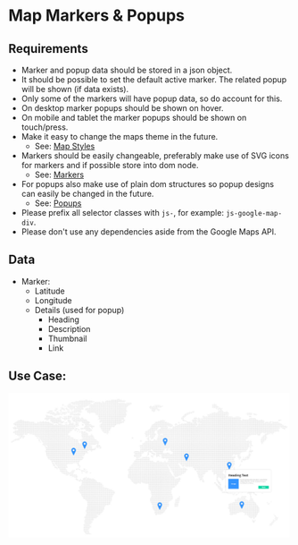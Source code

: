 # Map Markers & Popups

## Requirements

- Marker and popup data should be stored in a json object.
- It should be possible to set the default active marker. The related popup will be shown (if data exists).
- Only some of the markers will have popup data, so do account for this.
- On desktop marker popups should be shown on hover.
- On mobile and tablet the marker popups should be shown on touch/press.
- Make it easy to change the maps theme in the future.
    - See: [Map Styles](https://mapstyle.withgoogle.com)
- Markers should be easily changeable, preferably make use of SVG icons for markers and if
possible store into dom node.
    - See: [Markers](https://developers.google.com/maps/documentation/javascript/markers)
- For popups also make use of plain dom structures so popup designs can easily be changed
in the future.
    - See: [Popups](https://developers.google.com/maps/documentation/javascript/examples/overlay-popup)
- Please prefix all selector classes with `js-`, for example: `js-google-map-div`.
- Please don't use any dependencies aside from the Google Maps API.

## Data

- Marker:
    - Latitude
    - Longitude
    - Details (used for popup)
        - Heading
        - Description
        - Thumbnail
        - Link

## Use Case:

![GitHub Logo](/assets/images/preview.jpg)
